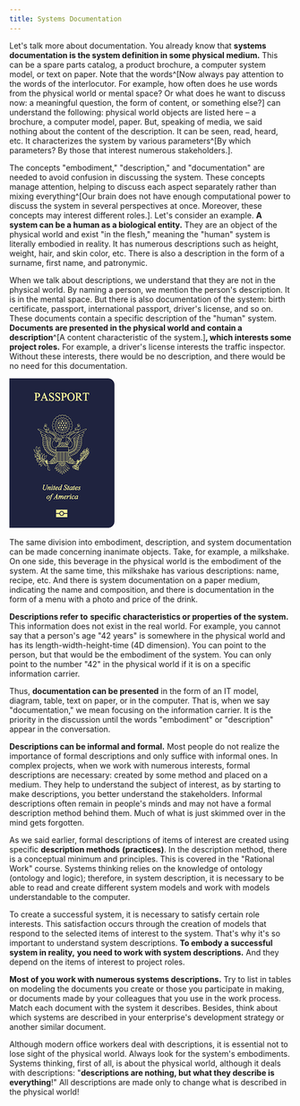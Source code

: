 ```yaml
---
title: Systems Documentation
---
```


Let's talk more about documentation. You already know that **systems documentation is the system definition in some physical medium.** This can be a spare parts catalog, a product brochure, a computer system model, or text on paper. Note that the words^[Now always pay attention to the words of the interlocutor. For example, how often does he use words from the physical world or mental space? Or what does he want to discuss now: a meaningful question, the form of content, or something else?] can understand the following: physical world objects are listed here – a brochure, a computer model, paper. But, speaking of media, we said nothing about the content of the description. It can be seen, read, heard, etc. It characterizes the system by various parameters^[By which parameters? By those that interest numerous stakeholders.].

The concepts "embodiment," "description," and "documentation" are needed to avoid confusion in discussing the system. These concepts manage attention, helping to discuss each aspect separately rather than mixing everything^[Our brain does not have enough computational power to discuss the system in several perspectives at once. Moreover, these concepts may interest different roles.]. Let's consider an example. **A system can be a human as a biological entity.** They are an object of the physical world and exist "in the flesh," meaning the "human" system is literally embodied in reality. It has numerous descriptions such as height, weight, hair, and skin color, etc. There is also a description in the form of a surname, first name, and patronymic.

When we talk about descriptions, we understand that they are not in the physical world. By naming a person, we mention the person's description. It is in the mental space. But there is also documentation of the system: birth certificate, passport, international passport, driver's license, and so on. These documents contain a specific description of the "human" system. **Documents are presented in the physical world and contain a description**^[A content characteristic of the system.]**, which interests some project roles.** For example, a driver's license interests the traffic inspector. Without these interests, there would be no description, and there would be no need for this documentation.

![](03-system-documentation-4.png)

The same division into embodiment, description, and system documentation can be made concerning inanimate objects. Take, for example, a milkshake. On one side, this beverage in the physical world is the embodiment of the system. At the same time, this milkshake has various descriptions: name, recipe, etc. And there is system documentation on a paper medium, indicating the name and composition, and there is documentation in the form of a menu with a photo and price of the drink.

**Descriptions refer to** **specific** **characteristics or properties of the system.** This information does not exist in the real world. For example, you cannot say that a person's age "42 years" is somewhere in the physical world and has its length-width-height-time (4D dimension). You can point to the person, but that would be the embodiment of the system. You can only point to the number "42" in the physical world if it is on a specific information carrier.

Thus, **documentation can be presented** in the form of an IT model, diagram, table, text on paper, or in the computer. That is, when we say "documentation," we mean focusing on the information carrier. It is the priority in the discussion until the words "embodiment" or "description" appear in the conversation.

**Descriptions can be informal and formal.** Most people do not realize the importance of formal descriptions and only suffice with informal ones. In complex projects, when we work with numerous interests, formal descriptions are necessary: created by some method and placed on a medium. They help to understand the subject of interest, as by starting to make descriptions, you better understand the stakeholders. Informal descriptions often remain in people's minds and may not have a formal description method behind them. Much of what is just skimmed over in the mind gets forgotten.

As we said earlier, formal descriptions of items of interest are created using specific **description methods** **(practices)**. In the description method, there is a conceptual minimum and principles. This is covered in the "Rational Work" course. Systems thinking relies on the knowledge of ontology (ontology and logic); therefore, in system description, it is necessary to be able to read and create different system models and work with models understandable to the computer.

To create a successful system, it is necessary to satisfy certain role interests. This satisfaction occurs through the creation of models that respond to the selected items of interest to the system. That's why it's so important to understand system descriptions. **To embody a successful system in reality,** **you need to work with system descriptions.** And they depend on the items of interest to project roles.

**Most of you work with numerous systems descriptions.** Try to list in tables on modeling the documents you create or those you participate in making, or documents made by your colleagues that you use in the work process. Match each document with the system it describes. Besides, think about which systems are described in your enterprise's development strategy or another similar document.

Although modern office workers deal with descriptions, it is essential not to lose sight of the physical world. Always look for the system's embodiments. Systems thinking, first of all, is about the physical world, although it deals with descriptions: "**descriptions are nothing, but what they describe is everything**!" All descriptions are made only to change what is described in the physical world!
